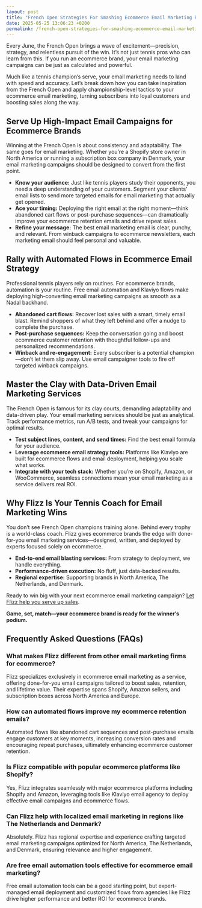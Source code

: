 ```yaml
---
layout: post
title: "French Open Strategies For Smashing Ecommerce Email Marketing Results"
date: 2025-05-25 13:06:23 +0200
permalink: /french-open-strategies-for-smashing-ecommerce-email-marketing-results/
---
```

Every June, the French Open brings a wave of excitement—precision, strategy, and relentless pursuit of the win. It’s not just tennis pros who can learn from this. If you run an ecommerce brand, your email marketing campaigns can be just as calculated and powerful.

Much like a tennis champion’s serve, your email marketing needs to land with speed and accuracy. Let’s break down how you can take inspiration from the French Open and apply championship-level tactics to your ecommerce email marketing, turning subscribers into loyal customers and boosting sales along the way.

## Serve Up High-Impact Email Campaigns for Ecommerce Brands

Winning at the French Open is about consistency and adaptability. The same goes for email marketing. Whether you’re a Shopify store owner in North America or running a subscription box company in Denmark, your email marketing campaigns should be designed to convert from the first point.

- **Know your audience:** Just like tennis players study their opponents, you need a deep understanding of your customers. Segment your clients’ email lists to send more targeted emails for email marketing that actually get opened.
- **Ace your timing:** Deploying the right email at the right moment—think abandoned cart flows or post-purchase sequences—can dramatically improve your ecommerce retention emails and drive repeat sales.
- **Refine your message:** The best email marketing email is clear, punchy, and relevant. From winback campaigns to ecommerce newsletters, each marketing email should feel personal and valuable.

## Rally with Automated Flows in Ecommerce Email Strategy

Professional tennis players rely on routines. For ecommerce brands, automation is your routine. Free email automation and Klaviyo flows make deploying high-converting email marketing campaigns as smooth as a Nadal backhand.

- **Abandoned cart flows:** Recover lost sales with a smart, timely email blast. Remind shoppers of what they left behind and offer a nudge to complete the purchase.
- **Post-purchase sequences:** Keep the conversation going and boost ecommerce customer retention with thoughtful follow-ups and personalized recommendations.
- **Winback and re-engagement:** Every subscriber is a potential champion—don’t let them slip away. Use email campaigner tools to fire off targeted winback campaigns.

## Master the Clay with Data-Driven Email Marketing Services

The French Open is famous for its clay courts, demanding adaptability and data-driven play. Your email marketing services should be just as analytical. Track performance metrics, run A/B tests, and tweak your campaigns for optimal results.

- **Test subject lines, content, and send times:** Find the best email formula for your audience.
- **Leverage ecommerce email strategy tools:** Platforms like Klaviyo are built for ecommerce flows and email deployment, helping you scale what works.
- **Integrate with your tech stack:** Whether you’re on Shopify, Amazon, or WooCommerce, seamless connections mean your email marketing as a service delivers real ROI.

## Why Flizz Is Your Tennis Coach for Email Marketing Wins

You don’t see French Open champions training alone. Behind every trophy is a world-class coach. Flizz gives ecommerce brands the edge with done-for-you email marketing services—designed, written, and deployed by experts focused solely on ecommerce.

- **End-to-end email blasting services:** From strategy to deployment, we handle everything.
- **Performance-driven execution:** No fluff, just data-backed results.
- **Regional expertise:** Supporting brands in North America, The Netherlands, and Denmark.

Ready to win big with your next ecommerce email marketing campaign? [Let Flizz help you serve up sales](https://flizzgrowth.com/email).

**Game, set, match—your ecommerce brand is ready for the winner’s podium.**

## Frequently Asked Questions (FAQs)

### What makes Flizz different from other email marketing firms for ecommerce?

Flizz specializes exclusively in ecommerce email marketing as a service, offering done-for-you email campaigns tailored to boost sales, retention, and lifetime value. Their expertise spans Shopify, Amazon sellers, and subscription boxes across North America and Europe.

### How can automated flows improve my ecommerce retention emails?

Automated flows like abandoned cart sequences and post-purchase emails engage customers at key moments, increasing conversion rates and encouraging repeat purchases, ultimately enhancing ecommerce customer retention.

### Is Flizz compatible with popular ecommerce platforms like Shopify?

Yes, Flizz integrates seamlessly with major ecommerce platforms including Shopify and Amazon, leveraging tools like Klaviyo email agency to deploy effective email campaigns and ecommerce flows.

### Can Flizz help with localized email marketing in regions like The Netherlands and Denmark?

Absolutely. Flizz has regional expertise and experience crafting targeted email marketing campaigns optimized for North America, The Netherlands, and Denmark, ensuring relevance and higher engagement.

### Are free email automation tools effective for ecommerce email marketing?

Free email automation tools can be a good starting point, but expert-managed email deployment and customized flows from agencies like Flizz drive higher performance and better ROI for ecommerce brands.

<script type="application/ld+json">
{
  "@context": "https://schema.org",
  "@type": "BlogPosting",
  "headline": "French Open Strategies For Smashing Ecommerce Email Marketing Results",
  "description": "Discover how ecommerce brands can apply championship-level tactics inspired by the French Open to enhance email marketing campaigns, boost customer retention, and increase sales.",
  "author": {
    "@type": "Person",
    "name": "Flizz"
  },
  "publisher": {
    "@type": "Organization",
    "name": "Flizz"
  },
  "url": "https://flizzgrowth.com/email",
  "mainEntityOfPage": "https://flizzgrowth.com/email",
  "datePublished": "2024-06-01",
  "dateModified": "2024-06-01",
  "keywords": "email marketing, ecommerce email marketing, abandoned cart flows, post-purchase sequences, winback campaigns, Klaviyo flows, email marketing for Shopify, ecommerce newsletters, ecommerce customer retention, email marketing services, email campaigns, email deployment",
  "inLanguage": "en-US"
}
</script>

<script type="application/ld+json">
{
  "@context": "https://schema.org",
  "@type": "FAQPage",
  "mainEntity": [
    {
      "@type": "Question",
      "name": "What makes Flizz different from other email marketing firms for ecommerce?",
      "acceptedAnswer": {
        "@type": "Answer",
        "text": "Flizz specializes exclusively in ecommerce email marketing as a service, offering done-for-you email campaigns tailored to boost sales, retention, and lifetime value. Their expertise spans Shopify, Amazon sellers, and subscription boxes across North America and Europe."
      }
    },
    {
      "@type": "Question",
      "name": "How can automated flows improve my ecommerce retention emails?",
      "acceptedAnswer": {
        "@type": "Answer",
        "text": "Automated flows like abandoned cart sequences and post-purchase emails engage customers at key moments, increasing conversion rates and encouraging repeat purchases, ultimately enhancing ecommerce customer retention."
      }
    },
    {
      "@type": "Question",
      "name": "Is Flizz compatible with popular ecommerce platforms like Shopify?",
      "acceptedAnswer": {
        "@type": "Answer",
        "text": "Yes, Flizz integrates seamlessly with major ecommerce platforms including Shopify and Amazon, leveraging tools like Klaviyo email agency to deploy effective email campaigns and ecommerce flows."
      }
    },
    {
      "@type": "Question",
      "name": "Can Flizz help with localized email marketing in regions like The Netherlands and Denmark?",
      "acceptedAnswer": {
        "@type": "Answer",
        "text": "Absolutely. Flizz has regional expertise and experience crafting targeted email marketing campaigns optimized for North America, The Netherlands, and Denmark, ensuring relevance and higher engagement."
      }
    },
    {
      "@type": "Question",
      "name": "Are free email automation tools effective for ecommerce email marketing?",
      "acceptedAnswer": {
        "@type": "Answer",
        "text": "Free email automation tools can be a good starting point, but expert-managed email deployment and customized flows from agencies like Flizz drive higher performance and better ROI for ecommerce brands."
      }
    }
  ]
}
</script>